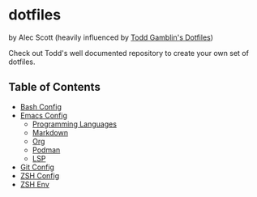 # dotfiles
by Alec Scott (heavily influenced by [Todd Gamblin's Dotfiles](https://github.com/tgamblin/dotfiles))

Check out Todd's well documented repository to create your own set of dotfiles.

## Table of Contents
- [Bash Config](/home/.bashrc)
- [Emacs Config](/home/.emacs.d)
  - [Programming Languages](/home/.emacs.d/init/init-prog-langs.el)
  - [Markdown](/home/.emacs.d/init/init-markdown.el)
  - [Org](/home/.emacs.d/init/init-org.el)
  - [Podman](/home/.emacs.d/init/init-podman.el)
  - [LSP](/home/.emacs.d/init/init-lsp.el)
- [Git Config](/home/.gitconfig)
- [ZSH Config](/home/.zshrc)
- [ZSH Env](/home/.zshenv)
